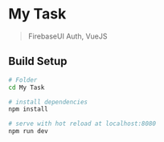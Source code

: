 # My Task

> FirebaseUI Auth, VueJS

## Build Setup


``` bash
# Folder
cd My Task

# install dependencies
npm install

# serve with hot reload at localhost:8080
npm run dev


